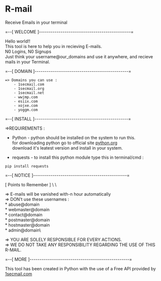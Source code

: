 # R-mail
Receive Emails in your terminal 

=--[ WELCOME ]-----------------------------------------------=

Hello world!! \
This tool is here to help you in recieving E-mails. \
N0 Logins, N0 Signups\
Just think your username@our_domains and use it anywhere, and recieve mails in your Terminal.

=--[ DOMAIN ]------------------------------------------------=

    => Domains you can use : 
        - 1secmail.com
        - 1secmail.org
        - 1secmail.net
        - wwjmp.com
        - esiix.com
        - xojxe.com
        - yoggm.com
        
 =--[ INSTALL ]------------------------------------------------=

   =>REQUIREMENTS : 
    
   * Python - python should be installed on the system to run this.\
              for downloading python go to official site [python.org](https://www.python.org/downloads)\
              download it's leatest version and install in your system.
                  
   * requests - to install this python module type this in terminal/cmd : 
    
    pip install requests


=--[ NOTICE ]------------------------------------------------=

   [ Points to Remember ] \ \

   => E-mails will be vanished with-n hour automatically\
   => DON't use these usernames : \
       * abuse@domain\
       * webmaster@domain\
       * contact@domain\
       * postmaster@domain\
       * hostmaster@domain\
       * admin@domain\
    
   => YOU ARE SOLELY RESPONSIBLE FOR EVERY ACTIONS.\
   => WE DO NOT TAKE ANY RESPONSIBILITY REGARDING THE USE OF THIS R-MAIL.
    

=--[ MORE ]---------------------------------------------------=

This tool has been created in Python with the use of a Free API provided by [1secmail.com](https://www.1secmail.com/)<space><space>
    
